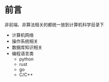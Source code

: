 
# 前言


非前端、非算法相关的都统一放到计算机科学目录下

- 计算机网络
- 操作系统相关
- 数据库知识相关
- 编程语言类
	- python
	- rust
	- go
	- C/C++